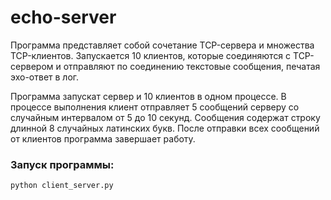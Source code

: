 # echo-server
Программа представляет собой сочетание TCP-сервера и множества TCP-клиентов. Запускается 10 клиентов, которые соединяются с TCP-сервером и отправляют по соединению текстовые сообщения, печатая эхо-ответ в лог.


Программа запускат сервер и 10 клиентов в одном процессе. 
В процессе выполнения клиент отправляет 5 сообщений серверу со случайным интервалом от 5 до 10 секунд. 
Сообщения содержат строку длинной 8 случайных латинских букв.
После отправки всех сообщений от клиентов программа завершает работу. 


### Запуск программы:
```
python client_server.py
```